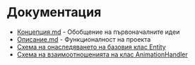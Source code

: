 # Документация

* [Концепция.md](https://github.com/CSharp-Teamwork-2016/Documentation/blob/master/%D0%9A%D0%BE%D0%BD%D1%86%D0%B5%D0%BF%D1%86%D0%B8%D1%8F.md) - Обобщение на първоначалните идеи
* [Описание.md](https://github.com/CSharp-Teamwork-2016/Documentation/blob/master/%D0%9E%D0%BF%D0%B8%D1%81%D0%B0%D0%BD%D0%B8%D0%B5.md) - Функционалност на проекта
* [Схема на онаследяването на базовия клас Entity](https://docs.google.com/drawings/d/1qkmxuU4Um12rTUvXUQ66zpd8-moW3xJJRIwaKR9LVAA/edit?usp=sharing)
* [Схема на взаимоотношенията на клас AnimationHandler](https://docs.google.com/drawings/d/1f_gcUJP38Z9sMLKRa3CVHIorQAus4QBDDo9WaJxLz7M/edit?usp=sharing)
